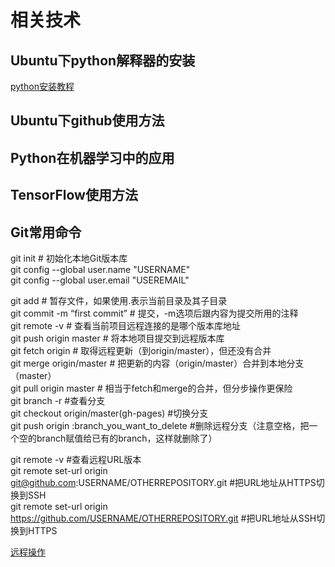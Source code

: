 # 相关技术

## Ubuntu下python解释器的安装
[python安装教程](http://jingyan.baidu.com/article/eae07827f7f2d01fec5485f7.html)

## Ubuntu下github使用方法

## Python在机器学习中的应用

## TensorFlow使用方法

## Git常用命令  
git init # 初始化本地Git版本库  
git config --global user.name "USERNAME"  
git config --global user.email "USEREMAIL"  
  
git add # 暂存文件，如果使用.表示当前目录及其子目录  
git commit -m “first commit” # 提交，-m选项后跟内容为提交所用的注释  
git remote -v # 查看当前项目远程连接的是哪个版本库地址  
git push origin master # 将本地项目提交到远程版本库  
git fetch origin # 取得远程更新（到origin/master），但还没有合并  
git merge origin/master # 把更新的内容（origin/master）合并到本地分支（master）  
git pull origin master # 相当于fetch和merge的合并，但分步操作更保险  
git branch -r #查看分支  
git checkout origin/master(gh-pages) #切换分支  
git push origin :branch_you_want_to_delete #删除远程分支（注意空格，把一个空的branch赋值给已有的branch，这样就删除了） 
  
git remote -v #查看远程URL版本  
git remote set-url origin git@github.com:USERNAME/OTHERREPOSITORY.git #把URL地址从HTTPS切换到SSH  
git remote set-url origin https://github.com/USERNAME/OTHERREPOSITORY.git #把URL地址从SSH切换到HTTPS  
  
[远程操作](http://www.ruanyifeng.com/blog/2014/06/git_remote.html)
